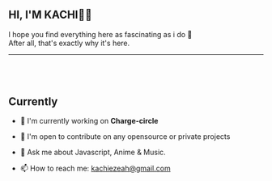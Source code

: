 
## **HI, I'M KACHI👋🏿**

I hope you find everything here as fascinating as i do 🤩 <br/> After all, that's exactly why it's here.

<hr style="margin-bottom: 5rem">

## Currently 

- 🔭 I'm currently working on **Charge-circle**
  
- 🌱 I'm open to contribute on any opensource or private projects
    
- 💬 Ask me about Javascript, Anime & Music.
  
- 📫 How to reach me: kachiezeah@gmail.com


